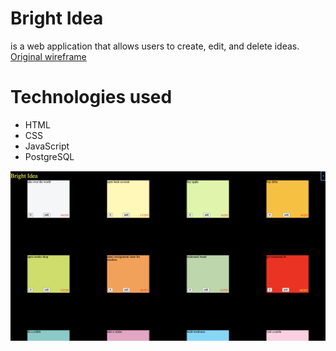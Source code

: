 # Bright Idea

is a web application that allows users to create, edit, and delete ideas.
[Original wireframe](https://www.figma.com/file/FdBxVZCUtmtSgWrLRve5ZH/Bright-Idea?type=design&node-id=1%3A2&mode=design&t=MH0AwetpvQRJ1MSq-1)

# Technologies used

- HTML
- CSS
- JavaScript
- PostgreSQL

![alt text](Bright-Idea.gif)
